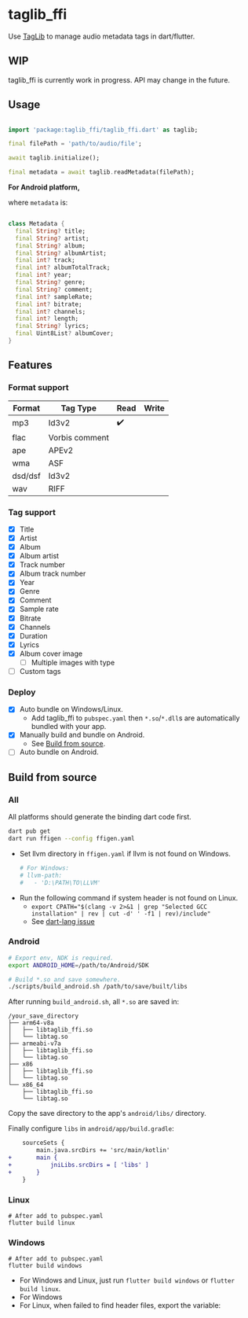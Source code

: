 # taglib_ffi

Use [TagLib](https://taglib.org/) to manage audio metadata tags in dart/flutter.

## WIP

taglib_ffi is currently work in progress. API may change in the future.

## Usage

``` dart

import 'package:taglib_ffi/taglib_ffi.dart' as taglib;

final filePath = 'path/to/audio/file';

await taglib.initialize();

final metadata = await taglib.readMetadata(filePath);

```

**For Android platform,**

where `metadata` is:

``` dart

class Metadata {
  final String? title;
  final String? artist;
  final String? album;
  final String? albumArtist;
  final int? track;
  final int? albumTotalTrack;
  final int? year;
  final String? genre;
  final String? comment;
  final int? sampleRate;
  final int? bitrate;
  final int? channels;
  final int? length;
  final String? lyrics;
  final Uint8List? albumCover;
}

```

## Features

### Format support

| Format  | Tag Type       | Read | Write |
|---------|----------------|------|-------|
| mp3     | Id3v2          |  ✔️  |       |
| flac    | Vorbis comment |      |       |
| ape     | APEv2          |      |       |
| wma     | ASF            |      |       |
| dsd/dsf | Id3v2          |      |       |
| wav     | RIFF           |      |       |

### Tag support

* [x] Title
* [x] Artist
* [x] Album
* [x] Album artist
* [x] Track number
* [x] Album track number
* [x] Year
* [x] Genre
* [x] Comment
* [x] Sample rate
* [x] Bitrate
* [x] Channels
* [x] Duration
* [x] Lyrics
* [x] Album cover image
  * [ ] Multiple images with type
* [ ] Custom tags

### Deploy

* [x] Auto bundle on Windows/Linux.
  * Add taglib_ffi to `pubspec.yaml` then `*.so`/`*.dll`s are automatically bundled with your app.
* [x] Manually build and bundle on Android.
  * See [Build from source](#Build-from-source).
* [ ] Auto bundle on Android.

## Build from source

### All

All platforms should generate the binding dart code first.
```bash
dart pub get
dart run ffigen --config ffigen.yaml
```

* Set llvm directory in `ffigen.yaml` if llvm is not found on Windows.
  ```yaml
  # For Windows:
  # llvm-path:
  #   - 'D:\PATH\TO\LLVM'
  ```
* Run the following command if system header is not found on Linux.
  * `export CPATH="$(clang -v 2>&1 | grep "Selected GCC installation" | rev | cut -d' ' -f1 | rev)/include"`
  * See [dart-lang issue](https://github.com/dart-lang/native/issues/338#issuecomment-1813390726)

### Android

```bash
# Export env, NDK is required.
export ANDROID_HOME=/path/to/Android/SDK

# Build *.so and save somewhere.
./scripts/build_android.sh /path/to/save/built/libs
```

After running `build_android.sh`, all `*.so` are saved in:

```
/your_save_directory
├── arm64-v8a
│   ├── libtaglib_ffi.so
│   └── libtag.so
├── armeabi-v7a
│   ├── libtaglib_ffi.so
│   └── libtag.so
├── x86
│   ├── libtaglib_ffi.so
│   └── libtag.so
└── x86_64
    ├── libtaglib_ffi.so
    └── libtag.so
```

Copy the save directory to the app's `android/libs/` directory.

Finally configure `libs` in `android/app/build.gradle`:

```diff
    sourceSets {
        main.java.srcDirs += 'src/main/kotlin'
+       main {
+           jniLibs.srcDirs = [ 'libs' ]
+       }
    }
```

### Linux

```
# After add to pubspec.yaml
flutter build linux
```

### Windows

```
# After add to pubspec.yaml
flutter build windows
```

* For Windows and Linux, just run `flutter build windows` or `flutter build linux`.
* For Windows
* For Linux, when failed to find header files, export the variable:
